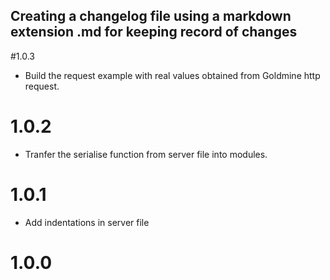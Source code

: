 ## Creating a changelog file using a markdown extension .md for keeping record of changes

#1.0.3 
- Build the request example with real values obtained from Goldmine http request.

# 1.0.2
- Tranfer the serialise function from server file into modules.

# 1.0.1
- Add indentations in server file 

# 1.0.0 
